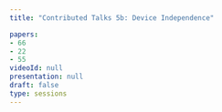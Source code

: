 ```yaml
---
title: "Contributed Talks 5b: Device Independence"

papers:
- 66
- 22
- 55
videoId: null
presentation: null
draft: false
type: sessions
---
```

